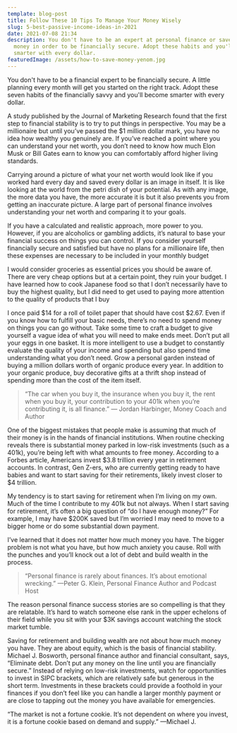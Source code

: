 ```yaml
---
template: blog-post
title: Follow These 10 Tips To Manage Your Money Wisely
slug: 5-best-passive-income-ideas-in-2021
date: 2021-07-08 21:34
description: You don't have to be an expert at personal finance or save a lot of
  money in order to be financially secure. Adopt these habits and you'll become
  smarter with every dollar.
featuredImage: /assets/how-to-save-money-yenom.jpg
---
```

<!--StartFragment-->

You don't have to be a financial expert to be financially secure. A little planning every month will get you started on the right track. Adopt these seven habits of the financially savvy and you'll become smarter with every dollar.

<!--EndFragment-->

A study published by the Journal of Marketing Research found that the first step to financial stability is to try to put things in perspective. You may be a millionaire but until you’ve passed the $1 million dollar mark, you have no idea how wealthy you genuinely are. If you’ve reached a point where you can understand your net worth, you don’t need to know how much Elon Musk or Bill Gates earn to know you can comfortably afford higher living standards.

<!--StartFragment-->

Carrying around a picture of what your net worth would look like if you worked hard every day and saved every dollar is an image in itself. It is like looking at the world from the petri dish of your potential. As with any image, the more data you have, the more accurate it is but it also prevents you from getting an inaccurate picture. A large part of personal finance involves understanding your net worth and comparing it to your goals.

<!--EndFragment-->

<!--StartFragment-->

If you have a calculated and realistic approach, more power to you. However, if you are alcoholics or gambling addicts, it’s natural to base your financial success on things you can control. If you consider yourself financially secure and satisfied but have no plans for a millionaire life, then these expenses are necessary to be included in your monthly budget

<!--EndFragment-->

<!--StartFragment-->

I would consider groceries as essential prices you should be aware of. There are very cheap options but at a certain point, they ruin your budget. I have learned how to cook Japanese food so that I don’t necessarily have to buy the highest quality, but I did need to get used to paying more attention to the quality of products that I buy

<!--EndFragment-->

I once paid $14 for a roll of toilet paper that should have cost $2.67. Even if you know how to fulfill your basic needs, there’s no need to spend money on things you can go without. Take some time to craft a budget to give yourself a vague idea of what you will need to make ends meet.
Don’t put all your eggs in one basket. It is more intelligent to use a budget to constantly evaluate the quality of your income and spending but also spend time understanding what you don’t need. Grow a personal garden instead of buying a million dollars worth of organic produce every year. In addition to your organic produce, buy decorative gifts at a thrift shop instead of spending more than the cost of the item itself.

> “The car when you buy it, the insurance when you buy it, the rent when you buy it, your contribution to your 401k when you’re contributing it, is all finance.” — Jordan Harbinger, Money Coach and Author

One of the biggest mistakes that people make is assuming that much of their money is in the hands of financial institutions. When routine checking reveals there is substantial money parked in low-risk investments (such as a 401k), you’re being left with what amounts to free money. According to a Forbes article, Americans invest $3.8 trillion every year in retirement accounts. In contrast, Gen Z-ers, who are currently getting ready to have babies and want to start saving for their retirements, likely invest closer to $4 trillion.

<!--StartFragment-->

My tendency is to start saving for retirement when I’m living on my own. Much of the time I contribute to my 401k but not always. When I start saving for retirement, it’s often a big question of “do I have enough money?” For example, I may have $200K saved but I’m worried I may need to move to a bigger home or do some substantial down payment.

<!--EndFragment-->

<!--StartFragment-->

I’ve learned that it does not matter how much money you have. The bigger problem is not what you have, but how much anxiety you cause. Roll with the punches and you’ll knock out a lot of debt and build wealth in the process.

<!--EndFragment-->

> “Personal finance is rarely about finances. It’s about emotional wrecking.” —Peter G. Klein, Personal Finance Author and Podcast Host

<!--StartFragment-->

The reason personal finance success stories are so compelling is that they are relatable. It’s hard to watch someone else rank in the upper echelons of their field while you sit with your $3K savings account watching the stock market tumble.

<!--EndFragment-->

Saving for retirement and building wealth are not about how much money you have. They are about equity, which is the basis of financial stability. Michael J. Bosworth, personal finance author and financial consultant, says, “Eliminate debt. Don’t put any money on the line until you are financially secure.” Instead of relying on low-risk investments, watch for opportunities to invest in SIPC brackets, which are relatively safe but generous in the short term. Investments in these brackets could provide a foothold in your finances if you don’t feel like you can handle a larger monthly payment or are close to tapping out the money you have available for emergencies.

“The market is not a fortune cookie. It’s not dependent on where you invest, it is a fortune cookie based on demand and supply.” —Michael J.